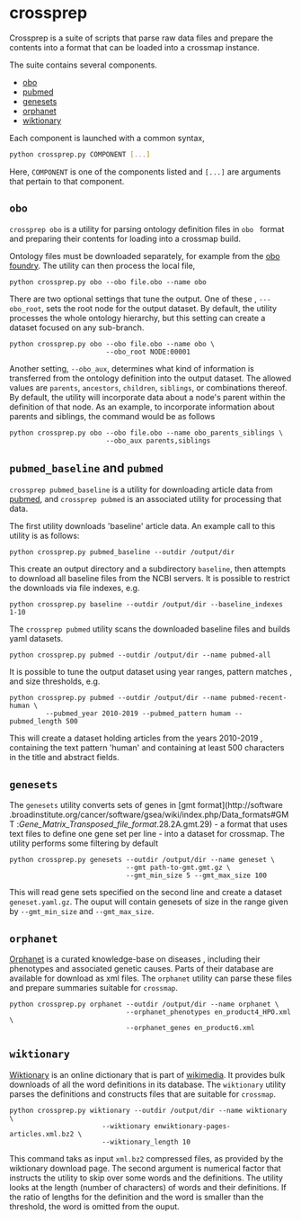 # crossprep

Crossprep is a suite of scripts that parse raw data files and prepare the
 contents into a format that can be loaded into a crossmap instance.

The suite contains several components. 

 - [obo](#obo)
 - [pubmed](#pubmed)
 - [genesets](#genesets)
 - [orphanet](#orphanet)
 - [wiktionary](#wiktionary)
 
Each component is launched with a common syntax,

```bash
python crossprep.py COMPONENT [...]
``` 

Here, `COMPONENT` is one of the components listed and `[...]` are arguments
 that pertain to that component.



## `obo`

`crossprep obo` is a utility for parsing ontology definition files in `obo
` format and preparing their contents for loading into a
  crossmap build. 

Ontology files must be downloaded separately, for example from the [obo
 foundry](http://www.obofoundry.org/). The utility can then process the local
  file,

```
python crossprep.py obo --obo file.obo --name obo
``` 

There are two optional settings that tune the output. One of these
, `---obo_root`, sets the root node for the output dataset. By default, the
 utility processes the whole ontology hierarchy, but this setting can create
  a dataset focused on any sub-branch. 

```
python crossprep.py obo --obo file.obo --name obo \
                        --obo_root NODE:00001
```

Another setting, `--obo_aux`, determines what kind of information is
 transferred from the ontology definition into the output dataset. The
  allowed values are `parents`, `ancestors`, `children`, `siblings`, or
   combinations thereof. By default, the utility will incorporate data about
    a node's parent within the definition of that node. As an example, to
     incorporate information about parents and siblings, the command would be
      as follows

```
python crossprep.py obo --obo file.obo --name obo_parents_siblings \
                        --obo_aux parents,siblings
```


## `pubmed_baseline` and `pubmed`

`crossprep pubmed_baseline` is a utility for downloading article data from
 [pubmed](https://www.nlm.nih.gov/databases/download/pubmed_medline.html), and `crossprep pubmed` is an associated utility for processing that
  data.

The first utility downloads 'baseline' article data. An example call to this
 utility is as follows:

```
python crossprep.py pubmed_baseline --outdir /output/dir
```

This create an output directory and a subdirectory `baseline`, then attempts
 to download all baseline files from the NCBI servers. It is possible to
  restrict the downloads via file indexes, e.g.  

```
python crossprep.py baseline --outdir /output/dir --baseline_indexes 1-10
```


The `crossprep pubmed` utility scans the downloaded baseline files and builds
 yaml datasets.

```
python crossprep.py pubmed --outdir /output/dir --name pubmed-all 
```

It is possible to tune the output dataset using year ranges, pattern matches
, and size thresholds, e.g.

```
python crossprep.py pubmed --outdir /output/dir --name pubmed-recent-human \
         --pubmed_year 2010-2019 --pubmed_pattern humam --pubmed_length 500
``` 

This will create a dataset holding articles from the years 2010-2019
, containing the text pattern 'human' and containing at least 500 characters
 in the title and abstract fields. 


## `genesets`

The `genesets` utility converts sets of genes in [gmt format](http://software
.broadinstitute.org/cancer/software/gsea/wiki/index.php/Data_formats#GMT
:_Gene_Matrix_Transposed_file_format_.28.2A.gmt.29) - a format that uses text files to define one gene set per line - into a dataset for crossmap. The utility performs some filtering by default

```
python crossprep.py genesets --outdir /output/dir --name geneset \
                             --gmt path-to-gmt.gmt.gz \
                             --gmt_min_size 5 --gmt_max_size 100
```

This will read gene sets specified on the second line and create a dataset
 `geneset.yaml.gz`. The ouput will contain genesets of size in the range
  given by `--gmt_min_size` and `--gmt_max_size`.


## `orphanet`

[Orphanet](http://www.orphadata.org/) is a curated knowledge-base on diseases
, including their phenotypes and associated genetic causes. Parts of their
 database are available for download as xml files. The `orphanet` utility can
  parse these files and prepare summaries suitable for `crossmap`.

```
python crossprep.py orphanet --outdir /output/dir --name orphanet \
                             --orphanet_phenotypes en_product4_HPO.xml \
                             --orphanet_genes en_product6.xml
```




## `wiktionary`

[Wiktionary](http://www.wiktionary.org) is an online dictionary that is part
 of [wikimedia](http://www.wikimedia.org). It provides bulk downloads of all
  the word definitions in its database. The `wiktionary` utility parses the
   definitions and constructs files that are suitable for `crossmap`.

```
python crossprep.py wiktionary --outdir /output/dir --name wiktionary \
                       --wiktionary enwiktionary-pages-articles.xml.bz2 \
                       --wiktionary_length 10
```

This command taks as input `xml.bz2` compressed files, as provided by the
 wiktionary download page. The second argument is numerical factor that
  instructs the utility to skip over some words and the definitions. The
   utility looks at the length (number of characters) of words and their
    definitions. If the ratio of lengths for the definition and the word is
     smaller than the threshold, the word is omitted from the ouput. 

 